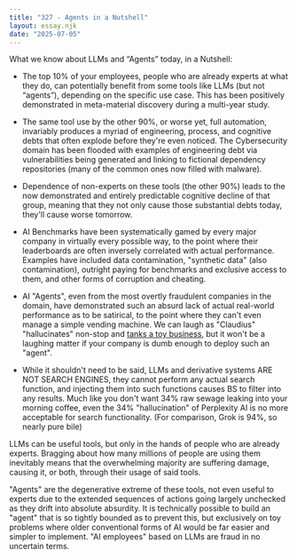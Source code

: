 ```yaml
---
title: "327 - Agents in a Nutshell"
layout: essay.njk
date: "2025-07-05"
---
```


What we know about LLMs and “Agents” today, in a Nutshell:

- The top 10% of your employees, people who are already experts at what they do, can potentially benefit from some tools like LLMs (but not “agents”), depending on the specific use case. This has been positively demonstrated in meta-material discovery during a multi-year study.

- The same tool use by the other 90%, or worse yet, full automation, invariably produces a myriad of engineering, process, and cognitive debts that often explode before they're even noticed. The Cybersecurity domain has been flooded with examples of engineering debt via vulnerabilities being generated and linking to fictional dependency repositories (many of the common ones now filled with malware).

- Dependence of non-experts on these tools (the other 90%) leads to the now demonstrated and entirely predictable cognitive decline of that group, meaning that they not only cause those substantial debts today, they'll cause worse tomorrow.

- AI Benchmarks have been systematically gamed by every major company in virtually every possible way, to the point where their leaderboards are often inversely correlated with actual performance. Examples have included data contamination, "synthetic data" (also contamination), outright paying for benchmarks and exclusive access to them, and other forms of corruption and cheating.

- AI "Agents", even from the most overtly fraudulent companies in the domain, have demonstrated such an absurd lack of actual real-world performance as to be satirical, to the point where they can't even manage a simple vending machine. We can laugh as "Claudius" "hallucinates" non-stop and [tanks a toy business](https://x.com/ns123abc/status/1938891832496095348), but it won't be a laughing matter if your company is dumb enough to deploy such an "agent".

- While it shouldn't need to be said, LLMs and derivative systems ARE NOT SEARCH ENGINES, they cannot perform any actual search function, and injecting them into such functions causes BS to filter into any results. Much like you don't want 34% raw sewage leaking into your morning coffee, even the 34% "hallucination" of Perplexity AI is no more acceptable for search functionality. (For comparison, Grok is 94%, so nearly pure bile)

LLMs can be useful tools, but only in the hands of people who are already experts. Bragging about how many millions of people are using them inevitably means that the overwhelming majority are suffering damage, causing it, or both, through their usage of said tools.

"Agents" are the degenerative extreme of these tools, not even useful to experts due to the extended sequences of actions going largely unchecked as they drift into absolute absurdity. It is technically possible to build an "agent" that is so tightly bounded as to prevent this, but exclusively on toy problems where older conventional forms of AI would be far easier and simpler to implement. "AI employees" based on LLMs are fraud in no uncertain terms.